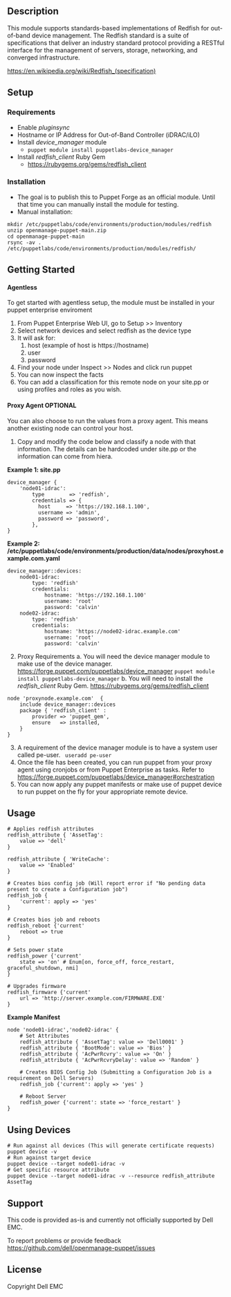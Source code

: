 ## Description

This module supports standards-based implementations of Redfish for out-of-band device management. The Redfish standard is a suite of specifications that deliver an industry standard protocol providing a RESTful interface for the management of servers, storage, networking, and converged infrastructure.

https://en.wikipedia.org/wiki/Redfish_(specification)

## Setup

### Requirements

* Enable *pluginsync*
* Hostname or IP Address for Out-of-Band Controller (iDRAC/iLO)
* Install *device_manager* module 
    * `puppet module install puppetlabs-device_manager`
* Install *redfish_client* Ruby Gem
    * https://rubygems.org/gems/redfish_client

### Installation

* The goal is to publish this to Puppet Forge as an official module. Until that time you can manually install the module for testing.
* Manual installation:
```
mkdir /etc/puppetlabs/code/environments/production/modules/redfish
unzip openmanage-puppet-main.zip
cd openmanage-puppet-main
rsync -av . /etc/puppetlabs/code/environments/production/modules/redfish/
```

## Getting Started

#### Agentless

To get started with agentless setup, the module must be installed in your puppet enterprise enviroment
1. From Puppet Enterprise Web UI, go to Setup >> Inventory
2. Select network devices and select redfish as the device type
3. It will ask for: 
    1. host (example of host is https://hostname)
    2. user
    3. password
4. Find your node under Inspect >> Nodes and click run puppet
5. You can now inspect the facts
6. You can add a classification for this remote node on your site.pp or using profiles and roles as you wish.

#### Proxy Agent **OPTIONAL**

You can also choose to run the values from a proxy agent. This means another existing node can control your host. 

1. Copy and modify the code below and classify a node with that information. The details can be hardcoded under site.pp or the information can come from hiera.

**Example 1: site.pp**
```
device_manager { 
    'node01-idrac':
        type        => 'redfish',
        credentials => {
          host     => 'https://192.168.1.100',
          username => 'admin',
          password => 'password',
        },
}
```
**Example 2: /etc/puppetlabs/code/environments/production/data/nodes/proxyhost.example.com.yaml**
```
device_manager::devices:
    node01-idrac:
        type: 'redfish'
        credentials:
            hostname: 'https://192.168.1.100'
            username: 'root'
            password: 'calvin'
    node02-idrac:
        type: 'redfish'
        credentials:
            hostname: 'https://node02-idrac.example.com'
            username: 'root'
            password: 'calvin'
```
2. Proxy Requirements
    a. You will need the device manager module to make use of the device manager. https://forge.puppet.com/puppetlabs/device_manager
```puppet module install puppetlabs-device_manager```
    b. You will need to install the *redfish_client* Ruby Gem. https://rubygems.org/gems/redfish_client
```
node 'proxynode.example.com'  {
    include device_manager::devices
    package { 'redfish_client' :
        provider => 'puppet_gem',
        ensure   => installed,
    }
}
```
3. A requirement of the device manager module is to have a system user called pe-user.  ``` useradd pe-user```
4. Once the file has been created, you can run puppet from your proxy agent using cronjobs or from Puppet Enterprise as tasks. Refer to https://forge.puppet.com/puppetlabs/device_manager#orchestration
5. You can now apply any puppet manifests or make use of puppet device to run puppet on the fly for your appropriate remote device.

## Usage

```
# Applies redfish attributes
redfish_attribute { 'AssetTag':
    value => 'dell'
}

redfish_attribute { 'WriteCache':
    value => 'Enabled'
}

# Creates bios config job (Will report error if "No pending data present to create a Configuration job")
redfish_job {
    'current': apply => 'yes' 
}

# Creates bios job and reboots 
redfish_reboot {'current'
    reboot => true
}

# Sets power state
redfish_power {'current'
    state => 'on' # Enum[on, force_off, force_restart, graceful_shutdown, nmi]
}

# Upgrades firmware
redfish_firmware {'current'
    url => 'http://server.example.com/FIRMWARE.EXE'
}
```

**Example Manifest**
```
node 'node01-idrac','node02-idrac' {
    # Set Attributes
    redfish_attribute { 'AssetTag': value => 'Dell0001' }
    redfish_attribute { 'BootMode': value => 'Bios' }
    redfish_attribute { 'AcPwrRcvry': value => 'On' }
    redfish_attribute { 'AcPwrRcvryDelay': value => 'Random' }

    # Creates BIOS Config Job (Submitting a Configuration Job is a requirement on Dell Servers)
    redfish_job {'current': apply => 'yes' }

    # Reboot Server
    redfish_power {'current': state => 'force_restart' } 
}
```

## Using Devices
```
# Run against all devices (This will generate certificate requests)
puppet device -v
# Run against target device
puppet device --target node01-idrac -v
# Get specific resource attribute
puppet device --target node01-idrac -v --resource redfish_attribute AssetTag
```

## Support
This code is provided as-is and currently not officially supported by Dell EMC.

To report problems or provide feedback https://github.com/dell/openmanage-puppet/issues

## License

Copyright Dell EMC